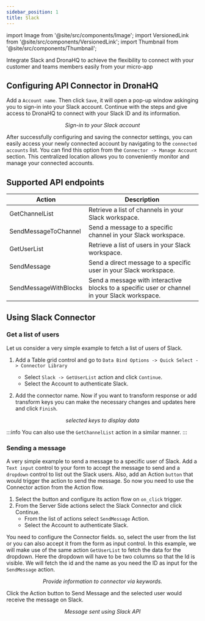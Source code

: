 ```yaml
---
sidebar_position: 1
title: Slack
---
```


import Image from '@site/src/components/Image';
import VersionedLink from '@site/src/components/VersionedLink';
import Thumbnail from '@site/src/components/Thumbnail';


Integrate Slack and DronaHQ to achieve the flexibility to connect with your customer and teams members easily from your micro-app

## Configuring API Connector in DronaHQ

Add a `Account name`. Then click `Save`, it will open a pop-up window askinging you to sign-in into your Slack account. Continue with the steps and give access to DronaHQ to connect with your Slack ID and its information.


<figure>
  <Thumbnail src="/img/reference/connectors/slack/signin.png" alt="Sign-in to your Slack account" />
  <figcaption align = "center"><i>Sign-in to your Slack account</i></figcaption>
</figure>


After successfully configuring and saving the connector settings, you can easily access your newly connected account by navigating to the `connected accounts` list. You can find this option from the `Connector -> Manage Account` section. This centralized location allows you to conveniently monitor and manage your connected accounts.


## Supported API endpoints


| Action                  | Description                                                                                   |
|-------------------------|-----------------------------------------------------------------------------------------------|
| GetChannelList          | Retrieve a list of channels in your Slack workspace.                                          |
| SendMessageToChannel    | Send a message to a specific channel in your Slack workspace.                                 |
| GetUserList             | Retrieve a list of users in your Slack workspace.                                             |
| SendMessage             | Send a direct message to a specific user in your Slack workspace.                             |
| SendMessageWithBlocks   | Send a message with interactive blocks to a specific user or channel in your Slack workspace. |


## Using Slack Connector

### Get a list of users

Let us consider a very simple example to fetch a list of users of Slack. 

1. Add a Table grid control and go to `Data Bind Options -> Quick Select -> Connector Library`
   -  Select `Slack -> GetUserList` action and click `Continue`. 
   - Select the Account to authenticate Slack.

2. Add the connector name. Now if you want to transform response or add transform keys you can make the necessary changes and updates here and click `Finish`.

<figure>
  <Thumbnail src="/img/reference/connectors/slack/key.jpeg" alt="selected keys to display data" />
  <figcaption align = "center"><i>selected keys to display data</i></figcaption>
</figure>

:::info
You can also use the `GetChannelList` action in a similar manner.
:::

### Sending a message

A very simple example to send a message to a specific user of Slack. Add a `Text input` control to your form to accept the message to send and a `dropdown` control to list out the Slack users. Also, add an Action `button` that would trigger the action to send the message. So now you need to use the Connector action from the Action flow.

1. Select the button and configure its action flow on `on_click` trigger.
2. From the Server Side actions select the Slack Connector and click Continue. 
   - From the list of actions select `SendMessage` Action.
   - Select the Account to authenticate Slack.

You need to configure the Connector fields. so, select the user from the list or you can also accept it from the form as input control. In this example, we will make use of the same action `GetUserList` to fetch the data for the dropdown. Here the dropdown will have to be two columns so that the Id is visible. We will fetch the id and the name as you need the ID as input for the `SendMessage` action.

<figure>
  <Thumbnail src="/img/reference/connectors/slack/keyword.jpeg" alt="Provide information to connector via keywords." />
  <figcaption align = "center"><i>Provide information to connector via keywords.</i></figcaption>
</figure>

Click the Action button to Send Message and the selected user would receive the message on Slack.

<figure>
  <Thumbnail src="/img/reference/connectors/slack/action.jpeg" alt="Message sent using Slack API" />
  <figcaption align = "center"><i>Message sent using Slack API</i></figcaption>
</figure>